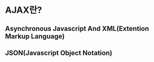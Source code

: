 # AJAX란?
## Asynchronous Javascript And XML(Extention Markup Language)
## JSON(Javascript Object Notation)
